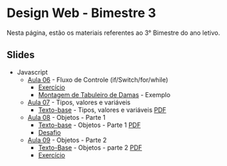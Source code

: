 # Design Web - Bimestre 3

Nesta página, estão os materiais referentes ao 3° Bimestre do ano letivo.

## Slides

- Javascript
  - [Aula 06](../slides/js/03/03.pdf) - Fluxo de Controle (if/Switch/for/while)
    - [Exercício](../slides/js/03/exercicio.pdf)
    - [Montagem de Tabuleiro de Damas](https://github.com/RomeritoCamposProjetos/designweb-2025/tree/main/slides/js/03/exemplo1) - Exemplo
  - [Aula 07](../slides/js/04/04.pdf) - Tipos, valores e variáveis
    - [Texto-base](../slides/js/04/tipos_valores_variaveis.md) - Tipos, valores e variáveis [PDF](../slides/js/04/tipos_valores_variaveis.pdf)
  - [Aula 08](../slides/js/04/04_2.pdf) - Objetos - Parte 1
    - [Texto-base](../slides/js/04/Objetos_parte_1.md) - Objetos - Parte 1 [PDF](../slides/js/04/Objetos_parte_1.pdf)
    - [Desafio](../slides/js/04/exercicio.md)
  - [Aula 09](../slides/js/05/05.pdf) - Objetos - Parte 2
    - [Texto-Base](../slides/js/05/objetos_parte_2.md) - Objetos - parte 2 [PDF](../slides/js/05/objetos_parte_2.pdf)
    - [Exercício](../slides/js/05/exercicio.md)